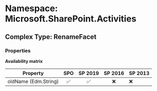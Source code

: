 # Namespace: Microsoft.SharePoint.Activities

## Complex Type: RenameFacet

### Properties

**Availability matrix**

Property | SPO | SP 2019 | SP 2016 | SP 2013
----------|:---:|:-------:|:-------:|:-------
oldName (Edm.String) | ✅ | ✅ | ❌ | ❌